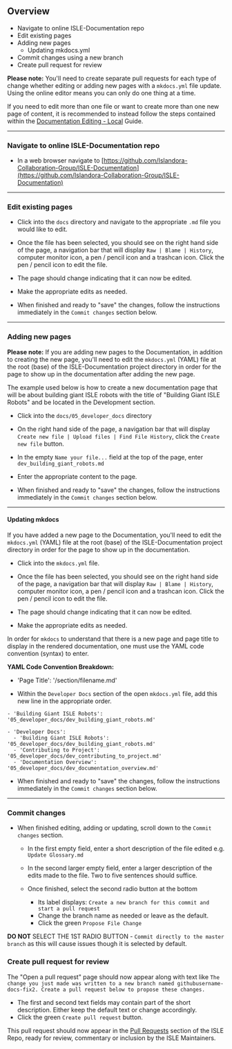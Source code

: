 ## Overview
* Navigate to online ISLE-Documentation repo
* Edit existing pages
* Adding new pages
    * Updating mkdocs.yml
* Commit changes using a new branch
* Create pull request for review

**Please note:** You'll need to create separate pull requests for each type of change whether editing or adding new pages with a `mkdocs.yml` file update. Using the online editor means you can only do one thing at a time.

If you need to edit more than one file or want to create more than one new page of content, it is recommended to instead follow the steps contained within the [Documentation Editing - Local](dev_documentation_editing_local.md) Guide.

---

### Navigate to online ISLE-Documentation repo
* In a web browser navigate to [https://github.com/Islandora-Collaboration-Group/ISLE-Documentation](https://github.com/Islandora-Collaboration-Group/ISLE-Documentation)

---

### Edit existing pages

* Click into the `docs` directory and navigate to the appropriate `.md` file you would like to edit.

* Once the file has been selected, you should see on the right hand side of the page, a navigation bar that will display `Raw | Blame | History`, computer monitor icon, a pen / pencil icon and a trashcan icon. Click the pen / pencil icon to edit the file.

* The page should change indicating that it can now be edited.

* Make the appropriate edits as needed.

* When finished and ready to "save" the changes, follow the instructions immediately in the `Commit changes` section below.

---

### Adding new pages
**Please note:** If you are adding new pages to the Documentation, in addition to creating the new page, you'll need to edit the `mkdocs.yml` (YAML) file at the root (base) of the ISLE-Documentation project directory in order for the page to show up in the documentation after adding the new page.

The example used below is how to create a new documentation page that will be about building giant ISLE robots with the title of "Building Giant ISLE Robots" and be located in the Development section.

* Click into the `docs/05_developer_docs` directory

* On the right hand side of the page, a navigation bar that will display `Create new file | Upload files | Find File History`, click the `Create new file` button.

* In the empty `Name your file...` field at the top of the page, enter `dev_building_giant_robots.md`

* Enter the appropriate content to the page.

* When finished and ready to "save" the changes, follow the instructions immediately in the `Commit changes` section below.

---

#### Updating mkdocs

If you have added a new page to the Documentation, you'll need to edit the `mkdocs.yml` (YAML) file at the root (base) of the ISLE-Documentation project directory in order for the page to show up in the documentation.

* Click into the `mkdocs.yml` file.

* Once the file has been selected, you should see on the right hand side of the page, a navigation bar that will display `Raw | Blame | History`, computer monitor icon, a pen / pencil icon and a trashcan icon. Click the pen / pencil icon to edit the file.

* The page should change indicating that it can now be edited.

* Make the appropriate edits as needed.

In order for `mkdocs` to understand that there is a new page and page title to display in the rendered documentation, one must use the YAML code convention (syntax) to enter.

**YAML Code Convention Breakdown:**

- 'Page Title': '/section/filename.md'

* Within the `Developer Docs` section of the open `mkdocs.yml` file, add this new line in the appropriate order.

`- 'Building Giant ISLE Robots': '05_developer_docs/dev_building_giant_robots.md'`

```
- 'Developer Docs':
  - 'Building Giant ISLE Robots': '05_developer_docs/dev_building_giant_robots.md'
  - 'Contributing to Project': '05_developer_docs/dev_contributing_to_project.md'
  - 'Documentation Overview': '05_developer_docs/dev_documentation_overview.md'
```

* When finished and ready to "save" the changes, follow the instructions immediately in the `Commit changes` section below.

---

### Commit changes

* When finished editing, adding or updating, scroll down to the `Commit changes` section.
  * In the first empty field, enter a short description of the file edited e.g. `Update Glossary.md`

  * In the second larger empty field, enter a larger description of the edits
  made to the file. Two to five sentences should suffice.

  * Once finished, select the second radio button at the bottom
     * Its label displays: `Create a new branch for this commit and start a pull request`
     * Change the branch name as needed or leave as the default.
     * Click the green `Propose File Change`

**DO NOT** SELECT THE 1ST RADIO BUTTON - `Commit directly to the master branch` as this will cause issues though it is selected by default.

### Create pull request for review

The "Open a pull request" page should now appear along with text like `The change you just made was written to a new branch named githubusername-docs-fix2. Create a pull request below to propose these changes.`

* The first and second text fields may contain part of the short description. Either keep the default text or change accordingly.
* Click the green `Create pull request` button.

This pull request should now appear in the [Pull Requests](https://github.com/Islandora-Collaboration-Group/ISLE-Documentation/pulls) section of the ISLE Repo, ready for review, commentary or inclusion by the ISLE Maintainers.
